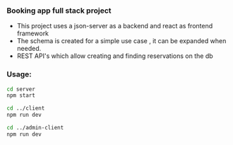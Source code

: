 ### Booking app full stack project

* This project uses a json-server as a backend and react as frontend framework 
* The schema is created for a simple use case , it can be expanded when needed.
* REST API's which allow creating and finding reservations on the db

### Usage: 
```sh
cd server 
npm start

cd ../client
npm run dev

cd ../admin-client
npm run dev
```
